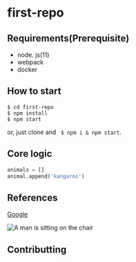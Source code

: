 # first-repo

## Requirements(Prerequisite)

- node. js(11)
- webpack
- docker

## How to start


```shell
$ cd first-repo
$ npm install
$ npm start
```

or, just clone and ` $ npm i & npm start`.

## Core logic


```python
animals = []
animal.append('kangaroo')
```


## References

[Google](https://www,google,con/)

![A man is sitting on the chair](/imgs/man-on-the-chair.jpg)

## Contributting

